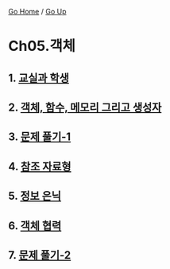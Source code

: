 [Go Home](https://github.com/devJRL/CodeLab-JAVA-Basic#codelab-java-basic) / [Go Up](..)

# Ch05.객체

## 1. [교실과 학생](./classpart)

## 2. [객체, 함수, 메모리 그리고 생성자](./function)

## 3. [문제 풀기-1](./solveProblem1)

## 4. [참조 자료형](./referenceDataType)

## 5. [정보 은닉](./hiding)

## 6. [객체 협력](./cooperation)

## 7. [문제 풀기-2](./solveProblem2)